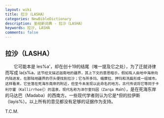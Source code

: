 ```yaml
---
layout: wiki
title: 拉沙（LASHA）
categories: NewBibleDictionary
description: 圣经新词典 - 拉沙（LASHA）
keywords: 拉沙, LASHA
comments: false
---
```


## 拉沙（LASHA）

　　它可能本是 les%a'，却在创十19的结尾（唯一提及它之处），为了迁就诗律而写成 la{s%a`。这节经文描述迦南地的疆界，其上下文的意思暗示，假如有人由地中海岸向内陆进发，在那陆地疆界的尽头便找到拉沙；它与所多玛、蛾摩拉、押玛和洗扁形成一组城市。这样看来，它坐落在死海东南岸的附近，但至今未发现以此命名的地方。古代传说将它等同于卡利尔霍（Kallirrhoe{）的温泉，现代名称为泽尔奎玛因（Zarqa Ma`in），是在死海东岸的马达巴（Madaba）的西南方。一些现代学者则认为它是*但的拉伊斯（layis%）。以上所有的意见都没有足够的证据作为支持。

T.C.M.








